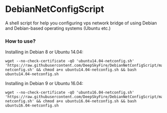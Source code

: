 # DebianNetConfigScript
A shell script for help you configuring vps network bridge of using Debian and Debian-based operating systems (Ubuntu etc.)

### How to use?

Installing in Debian 8 or Ubuntu 14.04:

```
wget --no-check-certificate -qO 'ubuntu14.04-netconfig.sh' 'https://raw.githubusercontent.com/DeepSkyFire/DebianNetConfigScript/master/ubuntu14.04-netconfig.sh' && chmod a+x ubuntu14.04-netconfig.sh && bash ubuntu14.04-netconfig.sh
```

Installing in Debian 9 or Ubuntu 16.04:

```
wget --no-check-certificate -qO 'ubuntu16.04-netconfig.sh' 'https://raw.githubusercontent.com/DeepSkyFire/DebianNetConfigScript/master/ubuntu16.04-netconfig.sh' && chmod a+x ubuntu16.04-netconfig.sh && bash ubuntu16.04-netconfig.sh
```
